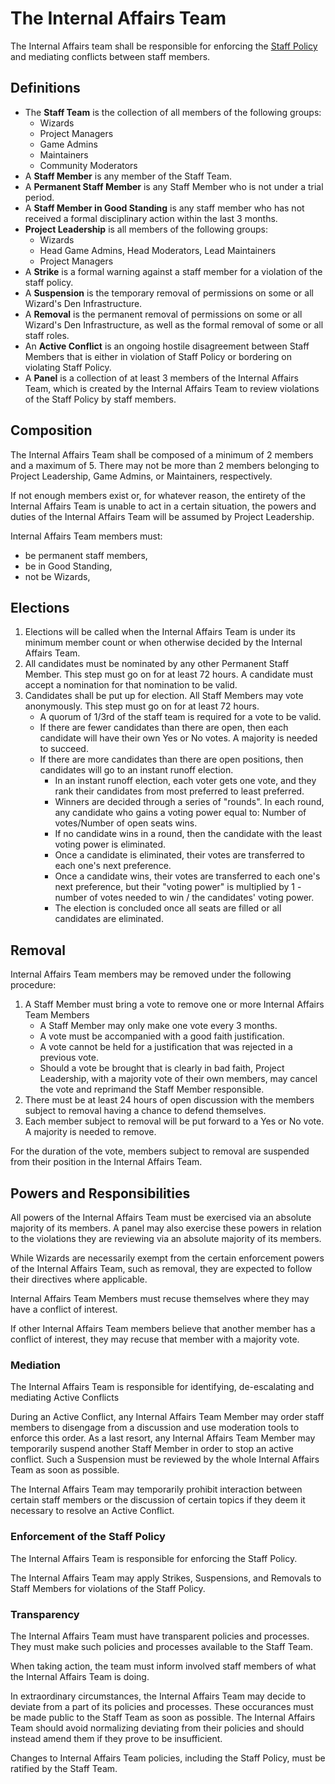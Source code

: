 # The Internal Affairs Team

The Internal Affairs team shall be responsible for enforcing the [Staff Policy](/en/wizden-staff/staff-policy.md) and mediating conflicts between staff members. 

## Definitions

- The **Staff Team** is the collection of all members of the following groups:
    - Wizards
    - Project Managers
    - Game Admins
    - Maintainers
    - Community Moderators
- A **Staff Member** is any member of the Staff Team.
- A **Permanent Staff Member** is any Staff Member who is not under a trial period.
- A **Staff Member in Good Standing** is any staff member who has not received a formal disciplinary action within the last 3 months.
- **Project Leadership** is all members of the following groups:
    - Wizards
    - Head Game Admins, Head Moderators, Lead Maintainers
    - Project Managers 
- A **Strike** is a formal warning against a staff member for a violation of the staff policy.
- A **Suspension** is the temporary removal of permissions on some or all Wizard's Den Infrastructure. 
- A **Removal** is the permanent removal of permissions on some or all Wizard's Den Infrastructure, as well as the formal removal of some or all staff roles. 
- An **Active Conflict** is an ongoing hostile disagreement between Staff Members that is either in violation of Staff Policy or bordering on violating Staff Policy.
- A **Panel** is a collection of at least 3 members of the Internal Affairs Team, which is created by the Internal Affairs Team to review violations of the Staff Policy by staff members.
 

## Composition

The Internal Affairs Team shall be composed of a minimum of 2 members and a maximum of 5. There may not be more than 2 members belonging to Project Leadership, Game Admins, or Maintainers, respectively.

If not enough members exist or, for whatever reason, the entirety of the Internal Affairs Team is unable to act in a certain situation, the powers and duties of the Internal Affairs Team will be assumed by Project Leadership.

Internal Affairs Team members must:
- be permanent staff members,
- be in Good Standing,
- not be Wizards,

## Elections

1. Elections will be called when the Internal Affairs Team is under its minimum member count or when otherwise decided by the Internal Affairs Team.
2. All candidates must be nominated by any other Permanent Staff Member. This step must go on for at least 72 hours. A candidate must accept a nomination for that nomination to be valid.
3. Candidates shall be put up for election. All Staff Members may vote anonymously. This step must go on for at least 72 hours.
    - A quorum of 1/3rd of the staff team is required for a vote to be valid.
    - If there are fewer candidates than there are open, then each candidate will have their own Yes or No votes. A majority is needed to succeed.
    - If there are more candidates than there are open positions, then candidates will go to an instant runoff election. 
        - In an instant runoff election, each voter gets one vote, and they rank their candidates from most preferred to least preferred.
        - Winners are decided through a series of "rounds". In each round, any candidate who gains a voting power equal to: Number of votes/Number of open seats wins.
        - If no candidate wins in a round, then the candidate with the least voting power is eliminated.
        - Once a candidate is eliminated, their votes are transferred to each one's next preference.
        - Once a candidate wins, their votes are transferred to each one's next preference, but their "voting power" is multiplied by 1 - number of votes needed to win / the candidates' voting power.
        - The election is concluded once all seats are filled or all candidates are eliminated.

## Removal

Internal Affairs Team members may be removed under the following procedure:

1. A Staff Member must bring a vote to remove one or more Internal Affairs Team Members
    - A Staff Member may only make one vote every 3 months. 
    - A vote must be accompanied with a good faith justification.
    - A vote cannot be held for a justification that was rejected in a previous vote.
    - Should a vote be brought that is clearly in bad faith, Project Leadership, with a majority vote of their own members, may cancel the vote and reprimand the Staff Member responsible.
2. There must be at least 24 hours of open discussion with the members subject
   to removal having a chance to defend themselves.
3. Each member subject to removal will be put forward to a Yes or No vote. A majority is needed to remove.

For the duration of the vote, members subject to removal are suspended from their position in the Internal Affairs Team.

## Powers and Responsibilities 

All powers of the Internal Affairs Team must be exercised via an absolute majority of its members. A panel may also exercise these powers in relation to the violations they are reviewing via an absolute majority of its members.

While Wizards are necessarily exempt from the certain enforcement powers of the Internal Affairs Team, such as removal, they are expected to follow their directives where applicable.

Internal Affairs Team Members must recuse themselves where they may have a conflict of interest. 

If other Internal Affairs Team members believe that another member has a conflict of interest, they may recuse that member with a majority vote.

### Mediation 

The Internal Affairs Team is responsible for identifying, de-escalating and mediating Active Conflicts

During an Active Conflict, any Internal Affairs Team Member may order staff members to disengage from a discussion and use moderation tools to enforce this order.
As a last resort, any Internal Affairs Team Member may temporarily suspend another Staff Member in order to stop an active conflict.
Such a Suspension must be reviewed by the whole Internal Affairs Team as soon as possible.

The Internal Affairs Team may temporarily prohibit interaction between certain staff members or the discussion of certain topics if they deem it necessary to resolve an Active Conflict.

### Enforcement of the Staff Policy 

The Internal Affairs Team is responsible for enforcing the Staff Policy. 

The Internal Affairs Team may apply Strikes, Suspensions, and Removals to Staff Members for violations of the Staff Policy.

### Transparency 

The Internal Affairs Team must have transparent policies and processes. They must make such policies and processes available to the Staff Team.

When taking action, the team must inform involved staff members of what the Internal Affairs Team is doing.

In extraordinary circumstances, the Internal Affairs Team may decide to deviate from a part of its policies and processes. These occurances must be made 
public to the Staff Team as soon as possible. The Internal Affairs Team should avoid normalizing deviating from their policies and should instead amend them if they prove to be insufficient.

Changes to Internal Affairs Team policies, including the Staff Policy, must be ratified by the Staff Team.
